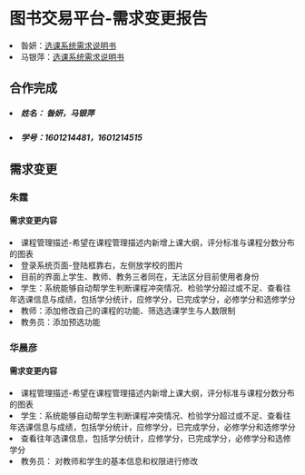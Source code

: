 # 图书交易平台-需求变更报告 #

<li>昝妍：<a href= "https://github.com/Leftears/oo/blob/master/hw2/hw2.md">选课系统需求说明书</a></li>

<li>马银萍：<a href= "https://github.com/Ashlee1994/OO/blob/master/%E4%BD%9C%E4%B8%9A2/%E4%BD%9C%E4%B8%9A2%EF%BC%9A%E9%80%89%E8%AF%BE%E7%B3%BB%E7%BB%9F%E9%9C%80%E6%B1%82%E8%AF%B4%E6%98%8E%E4%B9%A6.doc">选课系统需求说明书</a></li>



## 合作完成 ##
#####  <li> 姓名： 昝妍，马银萍    </li>  #####
##### <li>  学号：1601214481，1601214515 </li>  #####

## 需求变更 ##
### 朱霆 ###
#### 需求变更内容 ####
<li> 课程管理描述-希望在课程管理描述内新增上课大纲，评分标准与课程分数分布的图表</li>
<li> 登录系统页面-登陆框靠右，左侧放学校的图片</li>

<li> 目前的界面上学生、教师、教务三者同在，无法区分目前使用者身份</li>

<li> 学生：系统能够自动帮学生判断课程冲突情况、检验学分超过或不足、查看往年选课信息与成绩，包括学分统计，应修学分，已完成学分，必修学分和选修学分</li>

<li> 教师：添加修改自己的课程的功能、筛选选课学生与人数限制</li>

<li> 教务员：添加预选功能 </li>


### 华晨彦 ###
#### 需求变更内容 ####
<li> 课程管理描述-希望在课程管理描述内新增上课大纲，评分标准与课程分数分布的图表</li>

<li> 学生：系统能够自动帮学生判断课程冲突情况、检验学分超过或不足、查看往年选课信息与成绩，包括学分统计，应修学分，已完成学分，必修学分和选修学分</li>
<li> 查看往年选课信息，包括学分统计，应修学分，已完成学分，必修学分和选修学分</li>

<li> 教务员： 对教师和学生的基本信息和权限进行修改 </li>



